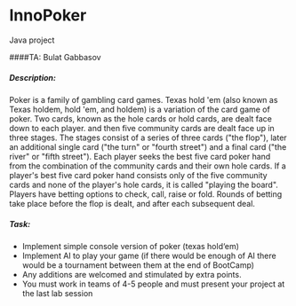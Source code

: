 # InnoPoker
Java project

####TA: Bulat Gabbasov

##### Description:


Poker is a family of gambling card games. Texas hold 'em (also known as Texas holdem, hold
'em, and holdem) is a variation of the card game of poker. Two cards, known as the hole cards
or hold cards, are dealt face down to each player. and then five community cards are dealt face
up in three stages. The stages consist of a series of three cards ("the flop"), later an additional
single card ("the turn" or "fourth street") and a final card ("the river" or "fifth street"). Each
player seeks the best five card poker hand from the combination of the community cards and
their own hole cards. If a player's best five card poker hand consists only of the five community
cards and none of the player's hole cards, it is called "playing the board". Players have betting
options to check, call, raise or fold. Rounds of betting take place before the flop is dealt, and
after each subsequent deal.

##### Task:
<ul>
<li>Implement simple console version of poker (texas hold‘em)</li>
<li>Implement AI to play your game (if there would be enough of AI there would be a
tournament between them at the end of BootCamp)</code></li>
<li>Any additions are welcomed and stimulated by extra points.</li>
<li>You must work in teams of 4-5 people and must present your project at the last lab session</ul>
